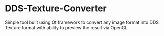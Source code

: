 # DDS-Texture-Converter
Simple tool built using Qt framework to convert any image format into DDS Texture format with ability to preview the result via OpenGL. 
